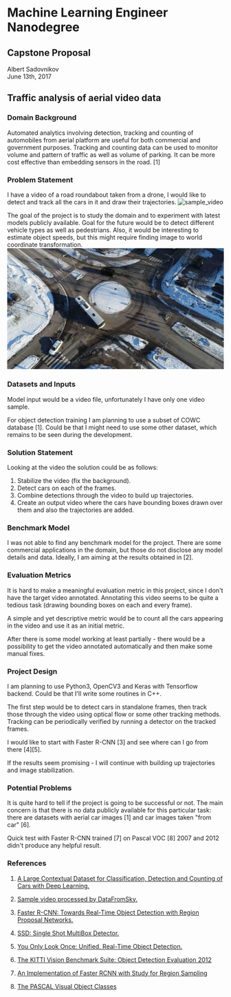 # Machine Learning Engineer Nanodegree
## Capstone Proposal
Albert Sadovnikov  
June 13th, 2017


[sample_image]: ./docs/images/sample_image.jpg "Sample aerial image"
[sample_video]: ./docs/images/sample_video.gif "Sample aerial video"


## Traffic analysis of aerial video data

[comment]: <> (https://www.youtube.com/watch?v=_EI7gjQFTdo)
[comment]: <> (https://www.youtube.com/watch?v=1C-BxSt_ub8)


### Domain Background

Automated analytics involving detection, tracking and counting of automobiles
from aerial platform are useful for both commercial and government
purposes. Tracking and counting data can be used to monitor volume and
pattern of traffic as well as volume of parking. It can be more cost effective
than embedding sensors in the road. [1]


### Problem Statement

I have a video of a road roundabout taken from a drone, I would like to detect and track all the cars in it and draw their trajectories.
![sample_video]

The goal of the project is to study the domain and to experiment with latest models publicly available.
Goal for the future would be to detect different vehicle types as well as pedestrians. Also, it would be interesting to estimate object speeds, but this might require finding image to world coordinate transformation.
![sample_image]

### Datasets and Inputs

Model input would be a video file, unfortunately I have only one video sample.

For object detection training I am planning to use a subset of COWC database [1].
Could be that I might need to use some other dataset, which remains to be seen during the development.  

### Solution Statement

Looking at the video the solution could be as follows:
1. Stabilize the video (fix the background).
2. Detect cars on each of the frames.
3. Combine detections through the video to build up trajectories.
4. Create an output video where the cars have bounding boxes drawn over them and also the trajectories are added.

### Benchmark Model

I was not able to find any benchmark model for the project. There are some commercial applications in the domain, but those do not disclose any model details and data.
Ideally, I am aiming at the results obtained in [2].

### Evaluation Metrics

It is hard to make a meaningful evaluation metric in this project, since I don't have the target video annotated.
Annotating this video seems to be quite a tedious task (drawing bounding boxes on each and every frame).

A simple and yet descriptive metric would be to count all the cars appearing in the video and use it as an initial metric.

After there is some model working at least partially - there would be a possibility to get the video annotated automatically and then make some manual fixes.

### Project Design

I am planning to use Python3, OpenCV3 and Keras with Tensorflow backend. Could be that I'll write some routines in C++.

The first step would be to detect cars in standalone frames, then track those through the video using optical flow or some other tracking methods. Tracking can be periodically verified by running a detector on the tracked frames.

I would like to start with Faster R-CNN [3] and see where can I go from there [4][5].

If the results seem promising - I will continue with building up trajectories and image stabilization.

### Potential Problems

It is quite hard to tell if the project is going to be successful or not. The main concern is that there is no data publicly available for this particular task: there are datasets with aerial car images [1] and car images taken "from car" [6].

Quick test with Faster R-CNN trained [7] on Pascal VOC [8] 2007 and 2012 didn't produce any helpful result.

### References

1. [A Large Contextual Dataset for Classification, Detection and Counting of Cars with Deep Learning.](http://gdo-datasci.ucllnl.org/cowc/mundhenk_et_al_eccv_2016.pdf)

2. [Sample video processed by DataFromSky.](https://www.youtube.com/watch?v=XwzbFzqhF1Y&t=7s)

3. [Faster R-CNN: Towards Real-Time Object Detection with Region Proposal Networks.](https://arxiv.org/abs/1506.01497)

4. [SSD: Single Shot MultiBox Detector.](https://arxiv.org/abs/1512.02325)

5. [You Only Look Once: Unified, Real-Time Object Detection.](https://arxiv.org/abs/1506.02640)

6. [The KITTI Vision Benchmark Suite: Object Detection Evaluation 2012](http://www.cvlibs.net/datasets/kitti/eval_object.php)

7. [An Implementation of Faster RCNN with Study for Region Sampling](https://arxiv.org/pdf/1702.02138.pdf)

8. [The PASCAL Visual Object Classes](http://host.robots.ox.ac.uk/pascal/VOC/)
